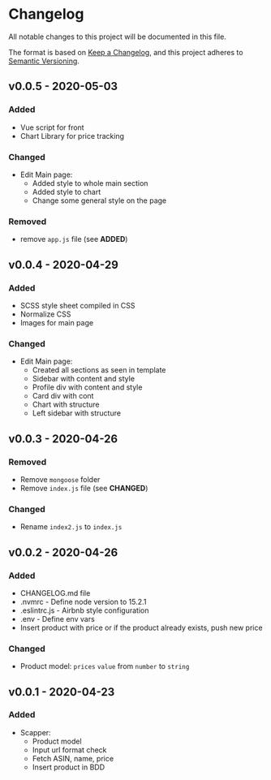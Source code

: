 # Changelog
All notable changes to this project will be documented in this file.

The format is based on [Keep a Changelog](https://keepachangelog.com/en/1.0.0/),
and this project adheres to [Semantic Versioning](https://semver.org/spec/v2.0.0.html).

## v0.0.5 - 2020-05-03
### Added
- Vue script for front
- Chart Library for price tracking

### Changed
- Edit Main page:
  - Added style to whole main section
  - Added style to chart 
  - Change some general style on the page

### Removed
- remove `app.js` file (see **ADDED**)

## v0.0.4 - 2020-04-29
### Added
- SCSS style sheet compiled in CSS
- Normalize CSS
- Images for main page

### Changed
- Edit Main page:
  - Created all sections as seen in template
  - Sidebar with content and style
  - Profile div with content and style
  - Card div with cont 
  - Chart with structure
  - Left sidebar with structure

## v0.0.3 - 2020-04-26
### Removed
- Remove `mongoose` folder
- Remove `index.js` file (see **CHANGED**)

### Changed
- Rename `index2.js` to `index.js`

## v0.0.2 - 2020-04-26
### Added
- CHANGELOG.md file
- .nvmrc - Define node version to 15.2.1
- .eslintrc.js - Airbnb style configuration
- .env - Define env vars
- Insert product with price or if the product already exists, push new price

### Changed
- Product model: `prices` `value` from `number` to `string`

## v0.0.1 - 2020-04-23
### Added
- Scapper:
  - Product model
  - Input url format check
  - Fetch ASIN, name, price
  - Insert product in BDD 